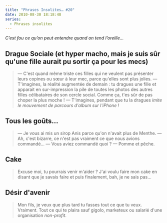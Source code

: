 ```yaml
---
title: "Phrases Insolites… #20"
date: 2010-08-30 18:18:48
series:
  - Phrases insolites
---
```


_C’est fou ce qu’on peut entendre quand on tend l’oreille…_

<!-- more -->

## Drague Sociale (et hyper macho, mais je suis sûr qu'une fille aurait pu sortir ça pour les mecs)

> — C'est quand même triste ces filles qui ne veulent pas présenter leurs copines ou sœur à leur mec, parce qu'elles sont plus jolies.
> — T'imagines, la réalité augmentée de demain&nbsp;: tu dragues une fille et apparait en sur-impression la pile de toutes les photos des autres filles célibataires de son cercle social. Comme ça, t'es sûr de pas choper la plus moche&nbsp;!
> — T'imagines, pendant que tu la dragues *imite le mouvement de parcours d'album sur l'iPhone*&nbsp;!

## Tous les goûts…

> — Je vous ai mis un sirop Anis parce qu'on n'avait plus de Menthe.
> — Ah, c'est bizarre, ce n'est pas vraiment ce que nous avions commandé…
> — Vous aviez commandé quoi&nbsp;?
> — Pomme et pêche.

## Cake

> Excuse moi, tu pourrais venir m'aider&nbsp;? J'ai voulu faire mon cake en disant que je savais faire et puis finalement, bah, je ne sais pas…

## Désir d'avenir

> Mon fils, je veux que plus tard tu fasses tout ce que tu veux. Vraiment. Tout ce qui te plaira sauf gigolo, marketeux ou salarié d'une organisation <em lang="en">non-profit</em>.
